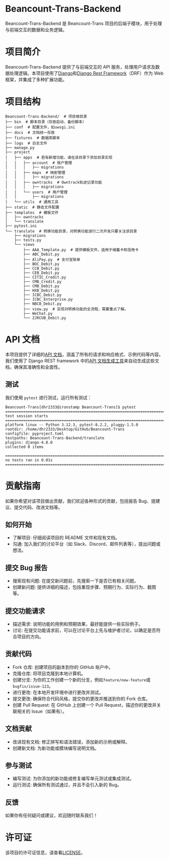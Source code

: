 # Beancount-Trans-Backend

Beancount-Trans-Backend 是 Beancount-Trans 项目的后端子模块，用于处理与前端交互的数据和业务逻辑。

# 项目简介

Beancount-Trans-Backend 提供了与前端交互的 API 服务，处理用户请求及数据处理逻辑。本项目使用了[Django](https://www.django-rest-framework.org/)和[Django Rest Framework](https://www.django-rest-framework.org/)（DRF）作为 Web 框架，并集成了多种扩展功能。

# 项目结构

```shell
Beancount-Trans-Backend/  # 项目根目录
├── bin  # 脚本目录（存放启动、备份脚本）
├── conf  # 配置文件，如uwsgi.ini
├── docs  # 文档统一存放
├── fixtures  # 数据库脚本
├── logs  # 日志文件
├── manage.py
├── project
│   ├── apps  # 若有新增功能，请在该目录下添加目录实现
│   │   ├── account  # 账户管理
│   │   │   ├── migrations
│   │   ├── maps  # 映射管理
│   │   │   ├── migrations
│   │   ├── owntracks  # Owntrack轨迹记录功能
│   │   │   ├── migrations
│   │   └── users  # 用户管理
│   │       ├── migrations
│   └── utils  # 通用工具
├── static  # 静态文件配置
├── templates  # 模板文件
│   ├── owntracks
│   └── translate
├── pytest.ini
└── translate  # 转换功能目录，对转换功能进行二次开发只要关注该目录
    ├── migrations
    ├── tests.py
    └── views
        ├── AAA_Template.py  # 提供模板文件，适用于储蓄卡和信用卡
        ├── ABC_Debit.py
        ├── AliPay.py  # 支付宝账单
        ├── BOC_Debit.py
        ├── CCB_Debit.py
        ├── CEB_Debit.py
        ├── CITIC_Credit.py
        ├── CMB_Credit.py
        ├── CMB_Debit.py
        ├── HXB_Debit.py
        ├── ICBC_Debit.py
        ├── ICBC_Enterprise.py
        ├── NBCB_Debit.py
        ├── view.py  # 实现对转换功能的全流程，需要重点了解。
        ├── WeChat.py
        └── ZJRCUB_Debit.py
```

# API 文档

本项目提供了详细的[API 文档](https://trans.dhr2333.cn/docs/)，涵盖了所有的请求和响应格式、示例代码等内容。我们使用了 Django REST framework 中的[API 文档生成工具](https://www.django-rest-framework.org/topics/documenting-your-api/#third-party-packages-for-openapi-support)来自动生成这些文档，确保其准确性和全面性。

## 测试

我们使用 `pytest` 进行测试，运行所有测试：

```shell
Beancount-Trans[dhr2333@ironstamp Beancount-Trans]$ pytest
================================================================================================================= test session starts =================================================================================================================
platform linux -- Python 3.12.3, pytest-8.2.2, pluggy-1.5.0
rootdir: /home/dhr2333/Desktop/GitHub/Beancount-Trans
configfile: pyproject.toml
testpaths: Beancount-Trans-Backend/translate
plugins: django-4.8.0
collected 0 items

================================================================================================================ no tests ran in 0.01s ================================================================================================================
```

# 贡献指南

如果你希望对该项目做出贡献，我们欢迎各种形式的贡献，包括报告 Bug、提建议、提交代码、改进文档等。

## 如何开始

- 了解项目: 仔细阅读项目的 README 文件和现有文档。
- 沟通: 加入我们的讨论平台（如 Slack、Discord、邮件列表等），提出问题或想法。

## 提交 Bug 报告

- 搜索现有问题: 在提交新问题前，先搜索一下是否已有相关问题。
- 创建新问题: 提供详细的描述，包括重现步骤、预期行为、实际行为、截图等。

## 提交功能请求

- 描述需求: 说明功能的用例和预期效果，最好能提供一些实际例子。
- 讨论: 在提交功能请求前，可以在讨论平台上先与维护者讨论，以确定是否符合项目的方向。

## 贡献代码

- Fork 仓库: 创建项目的副本到你的 GitHub 账户中。
- 克隆仓库: 将项目克隆到本地计算机。
- 创建分支: 为你的工作创建一个新的分支，例如`feature/new-feature`或`bugfix/issue-123`。
- 进行更改: 在本地开发环境中进行更改并测试。
- 提交更改: 确保符合代码风格，提交你的更改并推送到你的 Fork 仓库。
- 创建 Pull Request: 在 GitHub 上创建一个 Pull Request，描述你的更改并关联相关的 Issue（如果有）。

## 文档贡献

- 改进现有文档: 修正拼写和语法错误，添加新的示例或解释。
- 创建新文档: 为新功能或模块编写说明文档。

## 参与测试

- 编写测试: 为你添加的新功能或修复编写单元测试或集成测试。
- 运行测试: 确保所有测试通过，并且不会引入新的 Bug。

## 反馈

如果你有任何疑问或建议，欢迎随时联系我们！

# 许可证

该项目的许可证信息，请查看[LICENSE](https://github.com/dhr2333/Beancount-Trans-Backend/blob/main/LICENSE.txt)。
